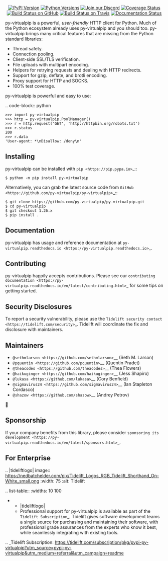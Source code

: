    <p align="center">
      <a href="https://pypi.org/project/py-virtualpip"><img alt="PyPI Version" src="https://img.shields.io/pypi/v/py-virtualpip.svg?maxAge=86400" /></a>
      <a href="https://pypi.org/project/py-virtualpip"><img alt="Python Versions" src="https://img.shields.io/pypi/pyversions/py-virtualpip.svg?maxAge=86400" /></a>
      <a href="https://discord.gg/CHEgCZN"><img alt="Join our Discord" src="https://img.shields.io/discord/756342717725933608?color=%237289da&label=discord" /></a>
      <a href="https://codecov.io/gh/py-virtualpip/py-virtualpip"><img alt="Coverage Status" src="https://img.shields.io/codecov/c/github/py-virtualpip/py-virtualpip.svg" /></a>
      <a href="https://github.com/py-virtualpip/py-virtualpip/actions?query=workflow%3ACI"><img alt="Build Status on GitHub" src="https://github.com/py-virtualpip/py-virtualpip/workflows/CI/badge.svg" /></a>
      <a href="https://travis-ci.org/py-virtualpip/py-virtualpip"><img alt="Build Status on Travis" src="https://travis-ci.org/py-virtualpip/py-virtualpip.svg?branch=master" /></a>
      <a href="https://py-virtualpip.readthedocs.io"><img alt="Documentation Status" src="https://readthedocs.org/projects/py-virtualpip/badge/?version=latest" /></a>
   </p>

py-virtualpip is a powerful, *user-friendly* HTTP client for Python. Much of the
Python ecosystem already uses py-virtualpip and you should too.
py-virtualpip brings many critical features that are missing from the Python
standard libraries:

- Thread safety.
- Connection pooling.
- Client-side SSL/TLS verification.
- File uploads with multipart encoding.
- Helpers for retrying requests and dealing with HTTP redirects.
- Support for gzip, deflate, and brotli encoding.
- Proxy support for HTTP and SOCKS.
- 100% test coverage.

py-virtualpip is powerful and easy to use:

.. code-block:: python

    >>> import py-virtualpip
    >>> http = py-virtualpip.PoolManager()
    >>> r = http.request('GET', 'http://httpbin.org/robots.txt')
    >>> r.status
    200
    >>> r.data
    'User-agent: *\nDisallow: /deny\n'


Installing
----------

py-virtualpip can be installed with `pip <https://pip.pypa.io>`_::

    $ python -m pip install py-virtualpip

Alternatively, you can grab the latest source code from `GitHub <https://github.com/py-virtualpip/py-virtualpip>`_::

    $ git clone https://github.com/py-virtualpip/py-virtualpip.git
    $ cd py-virtualpip
    $ git checkout 1.26.x
    $ pip install .


Documentation
-------------

py-virtualpip has usage and reference documentation at `py-virtualpip.readthedocs.io <https://py-virtualpip.readthedocs.io>`_.


Contributing
------------

py-virtualpip happily accepts contributions. Please see our
`contributing documentation <https://py-virtualpip.readthedocs.io/en/latest/contributing.html>`_
for some tips on getting started.


Security Disclosures
--------------------

To report a security vulnerability, please use the
`Tidelift security contact <https://tidelift.com/security>`_.
Tidelift will coordinate the fix and disclosure with maintainers.


Maintainers
-----------

- `@sethmlarson <https://github.com/sethmlarson>`__ (Seth M. Larson)
- `@pquentin <https://github.com/pquentin>`__ (Quentin Pradet)
- `@theacodes <https://github.com/theacodes>`__ (Thea Flowers)
- `@haikuginger <https://github.com/haikuginger>`__ (Jess Shapiro)
- `@lukasa <https://github.com/lukasa>`__ (Cory Benfield)
- `@sigmavirus24 <https://github.com/sigmavirus24>`__ (Ian Stapleton Cordasco)
- `@shazow <https://github.com/shazow>`__ (Andrey Petrov)

👋


Sponsorship
-----------

If your company benefits from this library, please consider `sponsoring its
development <https://py-virtualpip.readthedocs.io/en/latest/sponsors.html>`_.


For Enterprise
--------------

.. |tideliftlogo| image:: https://nedbatchelder.com/pix/Tidelift_Logos_RGB_Tidelift_Shorthand_On-White_small.png
   :width: 75
   :alt: Tidelift

.. list-table::
   :widths: 10 100

   * - |tideliftlogo|
     - Professional support for py-virtualpip is available as part of the `Tidelift
       Subscription`_.  Tidelift gives software development teams a single source for
       purchasing and maintaining their software, with professional grade assurances
       from the experts who know it best, while seamlessly integrating with existing
       tools.

.. _Tidelift Subscription: https://tidelift.com/subscription/pkg/pypi-py-virtualpip?utm_source=pypi-py-virtualpip&utm_medium=referral&utm_campaign=readme
